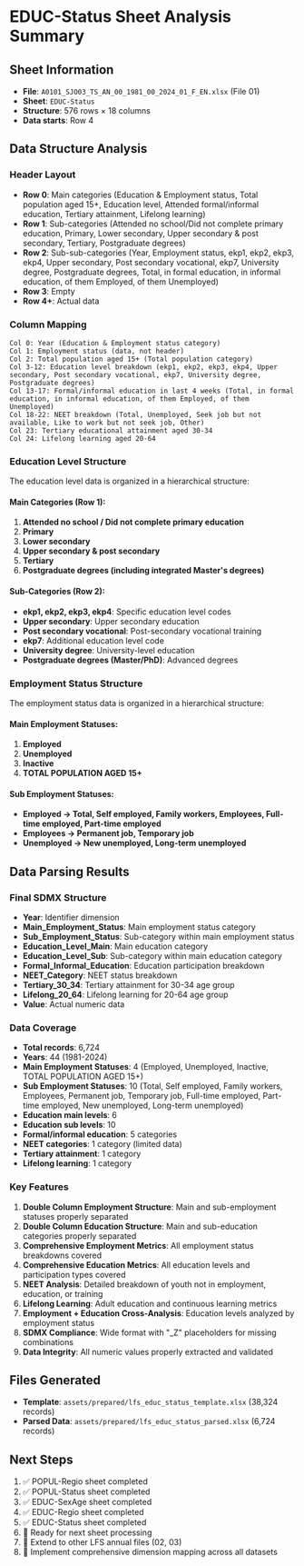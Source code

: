 # EDUC-Status Sheet Analysis Summary

## Sheet Information
- **File**: `A0101_SJO03_TS_AN_00_1981_00_2024_01_F_EN.xlsx` (File 01)
- **Sheet**: `EDUC-Status`
- **Structure**: 576 rows × 18 columns
- **Data starts**: Row 4

## Data Structure Analysis

### Header Layout
- **Row 0**: Main categories (Education & Employment status, Total population aged 15+, Education level, Attended formal/informal education, Tertiary attainment, Lifelong learning)
- **Row 1**: Sub-categories (Attended no school/Did not complete primary education, Primary, Lower secondary, Upper secondary & post secondary, Tertiary, Postgraduate degrees)
- **Row 2**: Sub-sub-categories (Year, Employment status, ekp1, ekp2, ekp3, ekp4, Upper secondary, Post secondary vocational, ekp7, University degree, Postgraduate degrees, Total, in formal education, in informal education, of them Employed, of them Unemployed)
- **Row 3**: Empty
- **Row 4+**: Actual data

### Column Mapping
```
Col 0: Year (Education & Employment status category)
Col 1: Employment status (data, not header)
Col 2: Total population aged 15+ (Total population category)
Col 3-12: Education level breakdown (ekp1, ekp2, ekp3, ekp4, Upper secondary, Post secondary vocational, ekp7, University degree, Postgraduate degrees)
Col 13-17: Formal/informal education in last 4 weeks (Total, in formal education, in informal education, of them Employed, of them Unemployed)
Col 18-22: NEET breakdown (Total, Unemployed, Seek job but not available, Like to work but not seek job, Other)
Col 23: Tertiary educational attainment aged 30-34
Col 24: Lifelong learning aged 20-64
```

### Education Level Structure
The education level data is organized in a hierarchical structure:

#### Main Categories (Row 1):
1. **Attended no school / Did not complete primary education**
2. **Primary**
3. **Lower secondary**
4. **Upper secondary & post secondary**
5. **Tertiary**
6. **Postgraduate degrees (including integrated Master's degrees)**

#### Sub-Categories (Row 2):
- **ekp1, ekp2, ekp3, ekp4**: Specific education level codes
- **Upper secondary**: Upper secondary education
- **Post secondary vocational**: Post-secondary vocational training
- **ekp7**: Additional education level code
- **University degree**: University-level education
- **Postgraduate degrees (Master/PhD)**: Advanced degrees

### Employment Status Structure
The employment status data is organized in a hierarchical structure:

#### Main Employment Statuses:
1. **Employed**
2. **Unemployed**
3. **Inactive**
4. **TOTAL POPULATION AGED 15+**

#### Sub Employment Statuses:
- **Employed → Total, Self employed, Family workers, Employees, Full-time employed, Part-time employed**
- **Employees → Permanent job, Temporary job**
- **Unemployed → New unemployed, Long-term unemployed**

## Data Parsing Results

### Final SDMX Structure
- **Year**: Identifier dimension
- **Main_Employment_Status**: Main employment status category
- **Sub_Employment_Status**: Sub-category within main employment status
- **Education_Level_Main**: Main education category
- **Education_Level_Sub**: Sub-category within main education category
- **Formal_Informal_Education**: Education participation breakdown
- **NEET_Category**: NEET status breakdown
- **Tertiary_30_34**: Tertiary attainment for 30-34 age group
- **Lifelong_20_64**: Lifelong learning for 20-64 age group
- **Value**: Actual numeric data

### Data Coverage
- **Total records**: 6,724
- **Years**: 44 (1981-2024)
- **Main Employment Statuses**: 4 (Employed, Unemployed, Inactive, TOTAL POPULATION AGED 15+)
- **Sub Employment Statuses**: 10 (Total, Self employed, Family workers, Employees, Permanent job, Temporary job, Full-time employed, Part-time employed, New unemployed, Long-term unemployed)
- **Education main levels**: 6
- **Education sub levels**: 10
- **Formal/informal education**: 5 categories
- **NEET categories**: 1 category (limited data)
- **Tertiary attainment**: 1 category
- **Lifelong learning**: 1 category

### Key Features
1. **Double Column Employment Structure**: Main and sub-employment statuses properly separated
2. **Double Column Education Structure**: Main and sub-education categories properly separated
3. **Comprehensive Employment Metrics**: All employment status breakdowns covered
4. **Comprehensive Education Metrics**: All education levels and participation types covered
5. **NEET Analysis**: Detailed breakdown of youth not in employment, education, or training
6. **Lifelong Learning**: Adult education and continuous learning metrics
7. **Employment + Education Cross-Analysis**: Education levels analyzed by employment status
8. **SDMX Compliance**: Wide format with "_Z" placeholders for missing combinations
9. **Data Integrity**: All numeric values properly extracted and validated

## Files Generated
- **Template**: `assets/prepared/lfs_educ_status_template.xlsx` (38,324 records)
- **Parsed Data**: `assets/prepared/lfs_educ_status_parsed.xlsx` (6,724 records)

## Next Steps
1. ✅ POPUL-Regio sheet completed
2. ✅ POPUL-Status sheet completed
3. ✅ EDUC-SexAge sheet completed
4. ✅ EDUC-Regio sheet completed
5. ✅ EDUC-Status sheet completed
6. 🔄 Ready for next sheet processing
7. 🔄 Extend to other LFS annual files (02, 03)
8. 🔄 Implement comprehensive dimension mapping across all datasets
